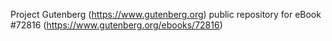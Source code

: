 Project Gutenberg (https://www.gutenberg.org) public repository for eBook #72816 (https://www.gutenberg.org/ebooks/72816)

